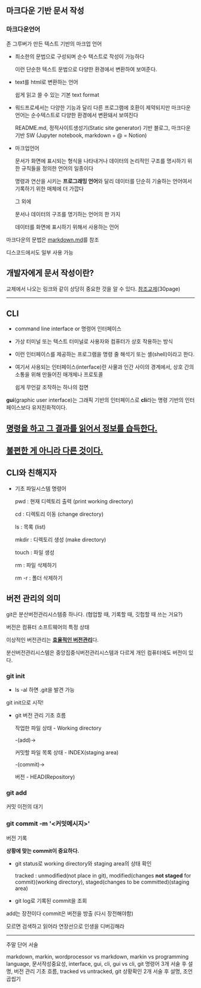 ## 마크다운 기반 문서 작성

### **마크다운언어**
 
  존 그루버가 만든 텍스트 기반의 마크업 언어

- 최소한의 문법으로 구성되며 순수 텍스트로 작성이 가능하다
 
  이런 단순한 텍스트 문법으로 다양한 환경에서 변환하여 보여준다.

- text를 html로 변환하는 언어

  쉽게 읽고 쓸 수 있는 기본 text format

- 워드프로세서는 다양한 기능과 달리 다른 프로그램에 호환이 제약되지만 마크다운언어는 순수텍스트로 다양한 환경에서 변환돼서 보여진다

  README.md, 정적사이트생성기(Static site generator) 기반 블로그, 마크다운 기반 SW (Jupyter notebook, markdown + @ = Notion)

- 마크업언어
 
  문서가 화면에 표시되는 형식을 나타내거나 데이터의 논리적인 구조를 명시하기 위한 규칙들을 정의한 언어의 일종이다

  명령과 연산을 시키는 **프로그래밍 언어**와 달리 데이터를 단순히 기술하는 언어여서 기록하기 위한 매체에 더 가깝다

  그 외에

  문서나 데이터의 구조를 명기하는 언어의 한 가지
  
  데이터를 화면에 표시하기 위해서 사용하는 언어

마크다운의 문법은 [markdown.md](markdown.md)를 참조

디스코드에서도 일부 사용 가능

## 개발자에게 문서 작성이란?
교제에서 나오는 링크와 같이 상당히 중요한 것을 알 수 있다. [참조교제](https://syllaverse.com/courses/17/s/15/curriculum)(30page)

---------------------------

## CLI

- command line interface or 명령어 인터페이스

- 가상 터미널 또는 텍스트 터미널로 사용자와 컴퓨터가 상호 작용하는 방식

- 이런 인터페이스를 제공하는 프로그램을 명령 줄 해석기 또는 셸(shell)이라고 한다.

- 여기서 사용되는 인터페이스(interface)란 사물과 인간 사이의 경계에서, 상호 간의 소통을 위해 만들어진 매개체나 프로토콜

    쉽게 무언갈 조작하는 하나의 접면

**gui**(graphic user interface)는 그래픽 기반의 인터페이스로 **cli**라는 명령 기반의 인터페이스보다 유저친화적이다.


## **<U>명령을 하고 그 결과를 읽어서 정보를 습득한다.</U>**
## **<U>불편한 게 아니라 다른 것이다.</U>**
## **CLI와 친해지자**

- 기초 파일시스템 명령어

  pwd   : 현재 디렉토리 출력   (print working directory)

  cd    : 디렉토리 이동        (change directory)

  ls    : 목록                (list)

  mkdir : 디렉토리 생성        (make directory)

  touch : 파일 생성

  rm    : 파일 삭제하기

  rm -r : 폴더 삭제하기

## 버전 관리의 의미

git은 분산버전관리시스템중 하나다. (협업할 때, 기록할 때, 깃헙할 때 쓰는 거요?)

버전은 컴퓨터 소프트웨어의 특정 상태

이상적인 버전관리는 <U>**효율적인 버전관리**</U>다.

분산버전관리시스템은 중앙집중식버전관리시스템과 다르게 개인 컴퓨터에도 버전이 있다.

### git init

- ls -al 하면 .git을 발견 가능

git init으로 시작!

- git 버전 관리 기초 흐름

  작업한 파일 상태       - Working directory

  -(add)->

  커밋할 파일 목록 상태  - INDEX(staging area)

  -(commit)->

  버전                  - HEAD(Repository)

### git add <file>

커밋 이전의 대기

### git commit -m '<커밋메시지>'

버전 기록

**상황에 맞는 commit이 중요하다.**

- git status로 working directory와 staging area의 상태 확인

  tracked : unmodified(not place in git), modified(changes **not staged** for commit)(working directory), staged(changes to be committed)(staging area)

- git log로 기록된 commit을 조회

add는 장전이다 commit은 버전을 방출 (다시 장전해야함)

모르면 검색하고 읽어라 연장선으로 인생을 디버깅해라

---

주말 단어 서술

markdown, markin, wordprocessor vs markdown, markin vs programming language, 문서작성중요성, interface, gui, cli, gui vs cli,
git 명령어 3개 서술 후 설명, 버전 관리 기초 흐름, tracked vs untracked, git 상황확인 2개 서술 후 설명, 조언곱씹기

